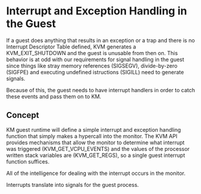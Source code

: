 # Interrupt and Exception Handling in the Guest

If a guest does anything that results in an exception or a trap and there is no Interrupt Descriptor Table defined, KVM generates a KVM_EXIT_SHUTDOWN and the guest is unusable from then on. This behavior is at odd with our requirements for signal handling in the guest since things like stray memory references (SIGSEGV), divide-by-zero (SIGFPE) and executing undefined istructions (SIGILL) need to generate signals.

Because of this, the guest needs to have interrupt handlers in order to catch these events and pass them on to KM.

## Concept

KM guest runtime will define a simple interrupt and exception handling function that simply makes a hypercall into the monitor.
The KVM API provides mechanisms that allow the monitor to determine what interrupt was triggered (KVM_GET_VCPU_EVENTS) and the values of the processor written stack variables are (KVM_GET_REGS), so a single guest interrupt function suffices.

All of the intelligence for dealing with the interrupt occurs in the monitor.

Interrupts translate into signals for the guest process.